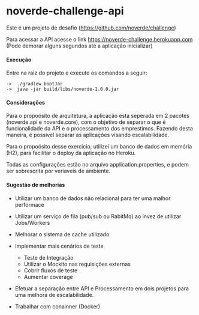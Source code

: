 # noverde-challenge-api

Este é um projeto de desafio (https://github.com/noverde/challenge)

Para acessar a API acesse o link https://noverde-challenge.herokuapp.com (Pode demorar alguns segundos até a aplicação inicializar)

#### Execução

Entre na raiz do projeto e execute os comandos a seguir:
    
    ->  ./gradlew bootJar
    ->  java -jar build/libs/noverde-1.0.0.jar 

#### Considerações

Para o propoósito de arquitetura, a aplicação esta seperada em 2 pacotes (noverde.api e noverde.core), com o objetivo de separar o que é funcionalidade da API e o processamento dos emprestimos. Fazendo desta maneira, é possivel separar as aplicações visando escalabilidade.

Para o propoósito desse exercicio, utilizei um banco de dados em memória (H2), para facilitar o deploy da aplicação no Heroku.

Todas as configurações estão no arquivo application.properties, e podem ser sobrescrita por veriaveis de ambiente.


#### Sugestão de melhorias
- Utilizar um banco de dados não relacional para ter uma malhor performace

- Utilizar um serviço de fila (pub/sub ou RabitMq) ao invez de utilizar Jobs/Workers

- Melhorar o sistema de cache utilizado

- Implementar mais cenários de teste
    - Teste de Integração
    - Utilizar o Mockito nas requisições externas
    - Cobrir fluxos de teste
    - Aumentar coverage

- Efetuar a separação entre API e Processamento em dois projetos para uma melhora de escalabilidade. 

- Trabalhar com conainner (Docker)

